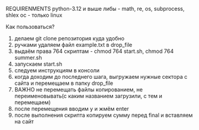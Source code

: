 REQUIRENMENTS
python-3.12 и выше
либы - math, re, os, subprocess, shlex
ос - только linux

Как пользоваться?
1) делаем git clone репозитория куда удобно
2) ручками удаляем файл example.txt в drop_file
3) выдаём права 764 скриптам - chmod 764 start.sh, chmod 764 summer.sh
4) запускаем start.sh
5) следуем инструкциям в консоли
6) когда доходим до последнего шага, выгружаем нужные сектора с сайта и перемещаем в папку drop_file
7) ВАЖНО не перемещать файлы копированием, не переименовывать(с каким названием загрузили, с тем и перемещаем)
8) после перемещения вводим y и жмём enter
9) после выполнения скрипта копируем сумму перед final и вставляем на сайт  
